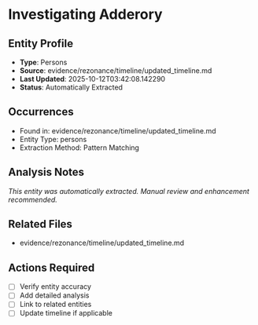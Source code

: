 # Investigating Adderory

## Entity Profile
- **Type**: Persons
- **Source**: evidence/rezonance/timeline/updated_timeline.md
- **Last Updated**: 2025-10-12T03:42:08.142290
- **Status**: Automatically Extracted

## Occurrences
- Found in: evidence/rezonance/timeline/updated_timeline.md
- Entity Type: persons
- Extraction Method: Pattern Matching

## Analysis Notes
*This entity was automatically extracted. Manual review and enhancement recommended.*

## Related Files
- evidence/rezonance/timeline/updated_timeline.md

## Actions Required
- [ ] Verify entity accuracy
- [ ] Add detailed analysis
- [ ] Link to related entities
- [ ] Update timeline if applicable
